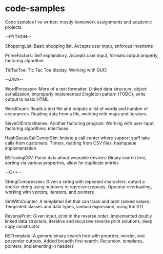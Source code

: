 # code-samples
Code samples I've written; mostly homework assignments and academic projects. 

--PYTHON--

ShoppingList: Basic shopping list. Accepts user input, enforces invariants

PrimeFactors: Self explanatory. Accepts user input, formats output properly, factoring algorithm

TicTacToe: Tic Tac Toe display. Working with GUI3

--JAVA--

WordProcessor: More of a text formatter. Linked data structure, object serialization, improperly implemented Singleton pattern (TODO), write output to basic HTML

WordCount: Reads a text file and outputs a list of words and number of occurances. Reading data from a file, working with maps and iterators.

SieveOfEratosthenes: Another factoring program. Working with user input, factoring algorithms, interfaces

HashQueueCallCenterSim: Imitate a call center where support staff take calls from customers. Timers, reading from CSV files, hashqueue implementation

BSTusingCSV: Parse data about wearable devices: Binary search tree, sorting via various properties, allow for duplicate entries

--C++--

StringCompression: Given a string with repeated characters, output a shorter string using numbers to represent repeats. Operator overloading, working with vectors, iterators, and pointers

SetWithCounter: A templated Set that can track and print ranked values. Templated classes and data types, lambda expression, using the STL

ReversePrint: Given input, print in the reverse order: Implemented doubly linked data structure, iterative and recursive reverse print solutions, deep copy constructor.

BSTtemplate: A generic binary search tree with preorder, inorder, and postorder outputs. Added breadth first search. Recursion, templates, pointers, implementing in headers


